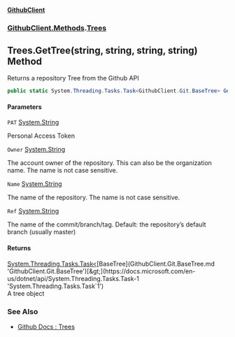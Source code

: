 #### [GithubClient](index.md 'index')
### [GithubClient.Methods](GithubClient.Methods.md 'GithubClient.Methods').[Trees](GithubClient.Methods.Trees.md 'GithubClient.Methods.Trees')

## Trees.GetTree(string, string, string, string) Method

Returns a repository Tree from the Github API

```csharp
public static System.Threading.Tasks.Task<GithubClient.Git.BaseTree> GetTree(string PAT, string Owner, string Name, string Ref="main");
```
#### Parameters

<a name='GithubClient.Methods.Trees.GetTree(string,string,string,string).PAT'></a>

`PAT` [System.String](https://docs.microsoft.com/en-us/dotnet/api/System.String 'System.String')

Personal Access Token

<a name='GithubClient.Methods.Trees.GetTree(string,string,string,string).Owner'></a>

`Owner` [System.String](https://docs.microsoft.com/en-us/dotnet/api/System.String 'System.String')

The account owner of the repository. This can also be the organization name. The name is not case sensitive.

<a name='GithubClient.Methods.Trees.GetTree(string,string,string,string).Name'></a>

`Name` [System.String](https://docs.microsoft.com/en-us/dotnet/api/System.String 'System.String')

The name of the repository. The name is not case sensitive.

<a name='GithubClient.Methods.Trees.GetTree(string,string,string,string).Ref'></a>

`Ref` [System.String](https://docs.microsoft.com/en-us/dotnet/api/System.String 'System.String')

The name of the commit/branch/tag. Default: the repository’s default branch (usually master)

#### Returns
[System.Threading.Tasks.Task&lt;](https://docs.microsoft.com/en-us/dotnet/api/System.Threading.Tasks.Task-1 'System.Threading.Tasks.Task`1')[BaseTree](GithubClient.Git.BaseTree.md 'GithubClient.Git.BaseTree')[&gt;](https://docs.microsoft.com/en-us/dotnet/api/System.Threading.Tasks.Task-1 'System.Threading.Tasks.Task`1')  
A tree object

### See Also
- [Github Docs : Trees](https://docs.github.com/en/rest/git/trees 'https://docs.github.com/en/rest/git/trees')